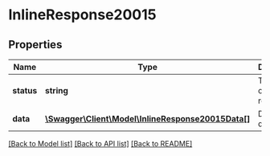 # InlineResponse20015

## Properties
Name | Type | Description | Notes
------------ | ------------- | ------------- | -------------
**status** | **string** | The status of the API request | [optional] 
**data** | [**\Swagger\Client\Model\InlineResponse20015Data[]**](InlineResponse20015Data.md) | DID groups data | [optional] 

[[Back to Model list]](../README.md#documentation-for-models) [[Back to API list]](../README.md#documentation-for-api-endpoints) [[Back to README]](../README.md)


